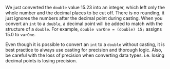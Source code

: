 We just converted the `double` value 15.23 into an integer, which left only the whole number and the decimal places to be cut off. There is no rounding, it just ignores the numbers after the decimal point during casting. When you convert an `int` to a `double`, a decimal point will be added to match with the structure of a `double`. For example, `double varOne = (double) 15;` assigns 15.0 to `varOne`.

Even though it is possible to convert an `int` to a `double` without casting, it is best practice to always use casting for precision and thorough logic. Also, be careful with the loss of precision when converting data types. i.e. losing decimal points is losing precision.


